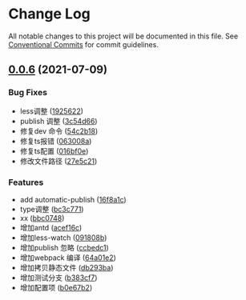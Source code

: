 # Change Log

All notable changes to this project will be documented in this file.
See [Conventional Commits](https://conventionalcommits.org) for commit guidelines.

## [0.0.6](https://github.com/xbcc123/xbc-monorep/compare/v0.0.5...v0.0.6) (2021-07-09)


### Bug Fixes

* less调整 ([1925622](https://github.com/xbcc123/xbc-monorep/commit/1925622e5b3e2b8bbf82a62e195247f6df7a3034))
* publish 调整 ([3c54d66](https://github.com/xbcc123/xbc-monorep/commit/3c54d6664ace87dbe509be4e878a09953d5bb420))
* 修复dev 命令 ([54c2b18](https://github.com/xbcc123/xbc-monorep/commit/54c2b18c59960e9cbb28a74dbebc62bb7aa8534b))
* 修复ts报错 ([063008a](https://github.com/xbcc123/xbc-monorep/commit/063008aff6ca4139bc536393c54dc8492dd855cf))
* 修复ts配置 ([016bf0e](https://github.com/xbcc123/xbc-monorep/commit/016bf0eb373e68e0fb4139d4844f3ccfdf038158))
* 修改文件路径 ([27e5c21](https://github.com/xbcc123/xbc-monorep/commit/27e5c21836307bf4e5221e7b4f7b9cf00db88df2))


### Features

* add  automatic-publish ([16f8a1c](https://github.com/xbcc123/xbc-monorep/commit/16f8a1cc8645ad79290470107bc23ec56972a2a8))
* type调整 ([bc3c771](https://github.com/xbcc123/xbc-monorep/commit/bc3c77198b95cb1d9a3da6cf2c0915f48345d476))
* xx ([bbc0748](https://github.com/xbcc123/xbc-monorep/commit/bbc074845e15ee15a49b20043d55795b3684e543))
* 增加antd ([acef16c](https://github.com/xbcc123/xbc-monorep/commit/acef16c9894dd97f62d21ee6db5a0156458beb90))
* 增加less-watch ([091808b](https://github.com/xbcc123/xbc-monorep/commit/091808b6d489d042e32838ed321d0f4a4eb88e89))
* 增加publish 忽略 ([ccbedc1](https://github.com/xbcc123/xbc-monorep/commit/ccbedc1d31229b6d72dc79a3c48c8f88e065b8fd))
* 增加webpack 编译 ([64a01e2](https://github.com/xbcc123/xbc-monorep/commit/64a01e23f1b18885a85c877e8624e94bb27a95e4))
* 增加拷贝静态文件 ([db293ba](https://github.com/xbcc123/xbc-monorep/commit/db293baf2bf3bb8645ad4143911fccbe60efd32d))
* 增加测试分支 ([b383cf7](https://github.com/xbcc123/xbc-monorep/commit/b383cf718ac042da28a7a851e50e138cc4f42330))
* 增加配置项 ([b0e67b2](https://github.com/xbcc123/xbc-monorep/commit/b0e67b2ab5ac05c4a986577d48f0028fd703d77e))
